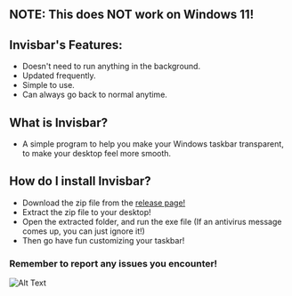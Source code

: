 ## NOTE: This does NOT work on Windows 11!

## Invisbar's Features:
 * Doesn't need to run anything in the background.
 * Updated frequently.
 * Simple to use.
 * Can always go back to normal anytime.
 
## What is Invisbar?
* A simple program to help you make your Windows taskbar transparent, to make your desktop feel more smooth.

## How do I install Invisbar?
* Download the zip file from the [release page!](https://github.com/Africanized/Invisbar/releases)
* Extract the zip file to your desktop!
* Open the extracted folder, and run the exe file (If an antivirus message comes up, you can just ignore it!)
* Then go have fun customizing your taskbar!

### Remember to report any issues you encounter!
![Alt Text](https://media1.tenor.com/images/5ba077c1a87e60481f417653d29a3431/tenor.gif?itemid=12347604)
